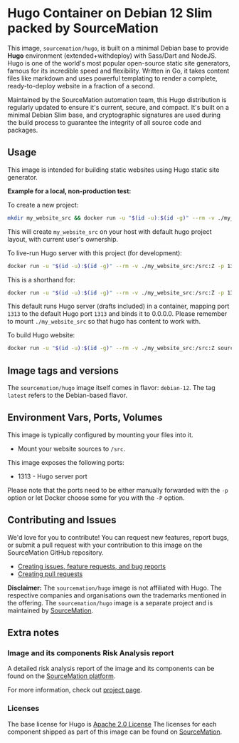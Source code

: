 # Hugo Container on Debian 12 Slim packed by SourceMation

This image, `sourcemation/hugo`, is built on a minimal Debian base to provide
**Hugo** environment (extended+withdeploy) with Sass/Dart and NodeJS. Hugo is
one of the world's most popular open-source static site generators, famous for
its incredible speed and flexibility. Written in Go, it takes content files
like markdown and uses powerful templating to render a complete,
ready-to-deploy website in a fraction of a second.

Maintained by the SourceMation automation team, this Hugo distribution is
regularly updated to ensure it's current, secure, and compact. It's built on a
minimal Debian Slim base, and cryptographic signatures are used during the
build process to guarantee the integrity of all source code and packages.

## Usage

This image is intended for building static websites using Hugo static site generator.

**Example for a local, non-production test:**

To create a new project:

```bash
mkdir my_website_src && docker run -u "$(id -u):$(id -g)" --rm -v ./my_website_src:/src:Z sourcemation/hugo hugo new site /src
```

This will create `my_website_src` on your host with default hugo project layout, with current user's ownership.

To live-run Hugo server with this project (for development):

```bash
docker run -u "$(id -u):$(id -g)" --rm -v ./my_website_src:/src:Z -p 1313:1313 sourcemation/hugo
```

This is a shorthand for:
```bash
docker run -u "$(id -u):$(id -g)" --rm -v ./my_website_src:/src:Z -p 1313:1313 sourcemation/hugo hugo server -D --bind 0.0.0.0
```

This default runs Hugo server (drafts included) in a container, mapping port `1313` to the default Hugo port `1313` and binds it to 0.0.0.0.
Please remember to mount `./my_website_src` so that hugo has content to work with.

To build Hugo website:

```bash
docker run -u "$(id -u):$(id -g)" --rm -v ./my_website_src:/src:Z sourcemation/hugo hugo build
```

## Image tags and versions

The `sourcemation/hugo` image itself comes in flavor: `debian-12`.
The tag `latest` refers to the Debian-based flavor.

## Environment Vars, Ports, Volumes

This image is typically configured by mounting your files into it.

- Mount your website sources to `/src`.

This image exposes the following ports: 

- 1313 - Hugo server port

Please note that the ports need to be either manually forwarded with the
`-p` option or let Docker choose some for you with the `-P` option.

## Contributing and Issues

We'd love for you to contribute! You can request new features, report bugs, or
submit a pull request with your contribution to this image on the SourceMation
GitHub repository.

- [Creating issues, feature requests, and bug reports](https://github.com/SourceMation/images/issues/new/choose)
- [Creating pull requests](https://github.com/SourceMation/images/compare)

**Disclaimer:** The `sourcemation/hugo` image is not affiliated with Hugo. The respective companies and
organisations own the trademarks mentioned in the offering. The `sourcemation/hugo` image is a separate project and is maintained by [SourceMation](https://sourcemation.com).

## Extra notes

### Image and its components Risk Analysis report

A detailed risk analysis report of the image and its components can be
found on the [SourceMation platform](https://sourcemation.com).

For more information, check out [project page](https://gohugo.io).

### Licenses

The base license for Hugo is [Apache 2.0 License](https://gohugo.io/about/license/)
The licenses for each component shipped as
part of this image can be found on [SourceMation](https://sourcemation.com).
